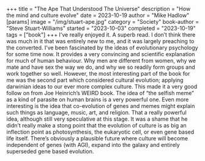 +++
title = "The Ape That Understood The Universe"
description = "How the mind and culture evolve"
date = 2023-10-19
author = "Mike Hadlow"
[params]
    image = "/img/stuart-ape.jpg"
    category = "Society"
    book-author = "Steve Stuart-Williams"
    started = "2023-10-03"
    completed = "2023-10-19"
    tags = ["book"]
+++
I’ve really enjoyed it. A superb read. I don’t think there was much in it that was entirely new to me, and it was largely preaching to the converted. I’ve been fascinated by the ideas of evolutionary psychology for some time now. It provides a very convincing and scientific explanation for much of human behaviour. Why men are different from women, why we mate and have sex the way we do, and why we so readily form groups and work together so well. However, the most interesting part of the book for me was the second part which considered cultural evolution; applying darwinian ideas to our ever more complex culture. This made it a very good follow on from Joe Heinrich’s WEIRD book. The idea of “the selfish meme” as a kind of parasite on human brains is a very powerful one. Even more interesting is the idea that co-evolution of genes and memes might explain such things as language, music, art, and religion. That a really powerful idea, although still very speculative at this stage. It was a shame that he didn’t really make a stong point that the evolution of culture is as big an inflection point as photosynthesis, the eukaryotic cell, or even gene based life itself. There’s obviously a plausible future where culture will become independent of genes (with AGI), expand into the galaxy and entirely superseded gene based evolution.
